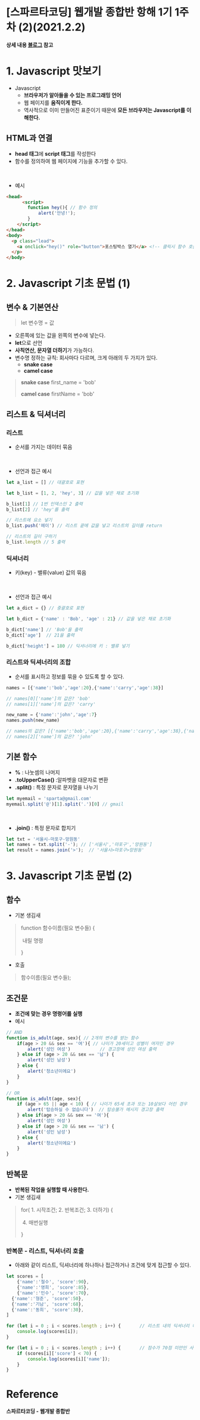 

# [스파르타코딩] 웹개발 종합반 항해 1기 1주차 (2)(2021.2.2)



**상세 내용 [블로그](https://greedysiru.tistory.com/156) 참고**



# 1. Javascript 맛보기

* Javascript
  * **브라우저가 알아들을 수 있는 프로그래밍 언어**
  * 웹 페이지를 **움직이게 한다.**
  * 역사적으로 이미 만들어진 표준이기 때문에 **모든 브라우저는 Javascript를 이해한다.**

## HTML과 연결

* **head 태그**에 **script 태그**를 작성한다
* 함수를 정의하여 웹 페이지에 기능을 추가할 수 있다.

<br>

* 예시

```HTML
<head>
      <script>
        function hey(){ // 함수 정의
            alert('안녕!');
        }
    </script>
</head>
<body>
  <p class="lead">
    <a onclick="hey()" role="button">포스팅박스 열기</a> <!-- 클릭시 함수 호출 -->
  </p>
</body>
```



# 2. Javascript 기초 문법 (1)

## 변수 & 기본연산

> let 변수명 = 값

* 오른쪽에 있는 값을 왼쪽의 변수에 넣는다.
* **let**으로 선언
* **사칙연산, 문자열 더하기**가 가능하다.
* 변수명 정하는 규칙: 회사마다 다르며, 크게 아래의 두 가지가 있다.
  * **snake case**
  * **camel case**

> **snake case** first_name = 'bob'
>
> **camel case** firstName = 'bob'



## 리스트 & 딕셔너리

### 리스트

* 순서를 가지는 데이터 묶음

<br>

* 선언과 접근 예시

```Javascript
let a_list = [] // 대괄호로 표현

let b_list = [1, 2, 'hey', 3] // 값을 넣은 채로 초기화

b_list[1] // 1번 인덱스인 2 출력
b_list[2] // 'hey'를 출력

// 리스트에 요소 넣기
b_list.push('헤이') // 리스트 끝에 값을 넣고 리스트의 길이를 return

// 리스트의 길이 구하기
b_list.length // 5 출력
```



### 딕셔너리

* 키(key) - 밸류(value) 값의 묶음

<br>

* 선언과 접근 예시

```Javascript
let a_dict = {} // 중괄호로 표현

let b_dict = {'name' : 'Bob', 'age' : 21} // 값을 넣은 채로 초기화

b_dict['name'] // 'Bob'을 출력
b_dict['age']  // 21을 출력

b_dict['height'] = 180 // 딕셔너리에 키 : 밸류 넣기
```



### 리스트와 딕셔너리의 조합

* 순서를 표시하고 정보를 묶을 수 있도록 할 수 있다.

```Javascript
names = [{'name':'bob','age':20},{'name':'carry','age':38}]

// names[0]['name']의 값은? 'bob'
// names[1]['name']의 값은? 'carry'

new_name = {'name':'john','age':7}
names.push(new_name)

// names의 값은? [{'name':'bob','age':20},{'name':'carry','age':38},{'name':'john','age':7}]
// names[2]['name']의 값은? 'john'
```



## 기본 함수

* **%** : 나눗셈의 나머지
* **.toUpperCase()** :알파벳을 대문자로 변환
* **.split()** : 특정 문자로 문자열을 나누기

```Javascript
let myemail = 'sparta@gmail.com'
myemail.split('@')[1].split('.')[0] // gmail 
```

<br>

* **.join()** : 특정 문자로 합치기

```Javascript
let txt = '서울시-마포구-망원동'
let names = txt.split('-'); // ['서울시','마포구','망원동']
let result = names.join('>');  // '서울시>마포구>망원동'
```



# 3. Javascript 기초 문법 (2)

## 함수

* 기본 생김새

> function 함수이름(필요 변수들) {
>
> ​        내릴 명령
>
> }

* 호출

> 함수이름(필요 변수들);



## 조건문

* **조건에 맞는 경우 명령어를 실행**
* 예시

```Javascript
// AND
function is_adult(age, sex){ // 2개의 변수를 받는 함수
	if(age > 20 && sex == '여'){ // 나이가 20세이고 성별이 여자인 경우
		alert('성인 여성')           // 경고창에 성인 여성 출력
	} else if (age > 20 && sex == '남') {
		alert('성인 남성')
	} else {
		alert('청소년이에요')
	}
}

// OR
function is_adult(age, sex){
	if (age > 65 || age < 10) { // 나이가 65세 초과 또는 10살보다 어린 경우
		alert('탑승하실 수 없습니다')  // 탑승불가 메시지 경고창 출력
	} else if(age > 20 && sex == '여'){
		alert('성인 여성')
	} else if (age > 20 && sex == '남') {
		alert('성인 남성')
	} else {
		alert('청소년이에요')
	}
}
```



## 반복문

* **반복된 작업을 실행할 때 사용한다.**
* 기본 생김새

> for( 1. 시작조건; 2. 반복조건; 3. 더하기) {
>
> ​        4. 매번실행
>
> }



### 반복문 - 리스트, 딕셔너리 호출

* 아래와 같이 리스트, 딕셔너리에 하나하나 접근하거나 조건에 맞게 접근할 수 있다.

```Javascript
let scores = [
	{'name':'철수', 'score':90},
	{'name':'영희', 'score':85},
	{'name':'민수', 'score':70},
  {'name':'형준', 'score':50},
  {'name':'기남', 'score':68},
  {'name':'동희', 'score':30},
]

for (let i = 0 ; i < scores.length ; i++) {       // 리스트 내의 딕셔너리 하나씩 출력
	console.log(scores[i]);
}

for (let i = 0 ; i < scores.length ; i++) {       // 점수가 70점 미만인 사람들의 이름 출력
	if (scores[i]['score'] < 70) {
		console.log(scores[i]['name']);
	}
}
```



# Reference

**스파르타코딩 - 웹개발 종합반**

